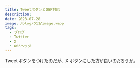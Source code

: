 ```yaml
---
title: TweetボタンとOGP対応
description:
date: 2023-07-28
image: /blog/011/image.webp
tags:
  - ブログ
  - Twitter
  - X
  - OGPヘッダ
---
```


Tweet ボタンをつけたのだが、X ボタンにした方が良いのだろうか。
